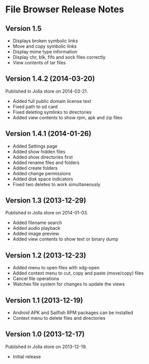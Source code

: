 
# File Browser Release Notes

## Version 1.5

 * Displays broken symbolic links
 * Move and copy symbolic links
 * Display mime type information
 * Display chr, blk, fifo and sock files correctly
 * View contents of tar files

## Version 1.4.2 (2014-03-20)

Published in Jolla store on 2014-03-21.

 * Added full public domain license text
 * Fixed path to sd card
 * Fixed deleting symlinks to directories
 * Added view contents to show rpm, apk and zip files

## Version 1.4.1 (2014-01-26)

 * Added Settings page
 * Added show hidden files
 * Added show directories first
 * Added rename files and folders
 * Added create folders
 * Added change permissions
 * Added disk space indicators
 * Fixed two deletes to work simultaneously

## Version 1.3 (2013-12-29) 

Published in Jolla store on 2014-01-03.

 * Added filename search
 * Added audio playback
 * Added image preview
 * Added view contents to show text or binary dump

## Version 1.2 (2013-12-23)

 * Added menu to open files with xdg-open
 * Added context menu to cut, copy and paste (move/copy) files
 * Cancel file operations
 * Watches file system for changes to update the views

## Version 1.1 (2013-12-19)

 * Android APK and Sailfish RPM packages can be installed
 * Context menu to delete files and directories

## Version 1.0 (2013-12-17)

Published in Jolla store on 2013-12-19.

 * Initial release

